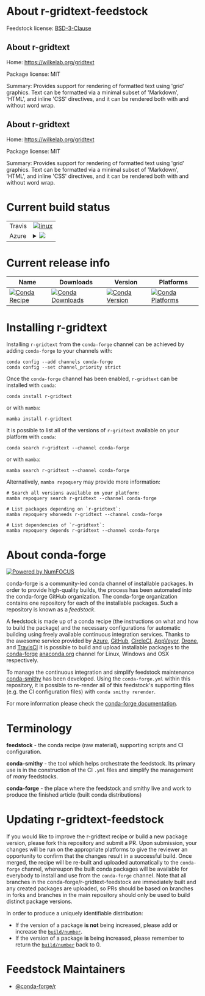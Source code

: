About r-gridtext-feedstock
==========================

Feedstock license: [BSD-3-Clause](https://github.com/conda-forge/r-gridtext-feedstock/blob/main/LICENSE.txt)


About r-gridtext
----------------

Home: https://wilkelab.org/gridtext

Package license: MIT

Summary: Provides support for rendering of formatted text using 'grid' graphics. Text can be formatted via a minimal subset of 'Markdown', 'HTML', and inline 'CSS' directives, and it can be rendered both with and without word wrap.

About r-gridtext
----------------

Home: https://wilkelab.org/gridtext

Package license: MIT

Summary: Provides support for rendering of formatted text using 'grid' graphics. Text can be formatted via a minimal subset of 'Markdown', 'HTML', and inline 'CSS' directives, and it can be rendered both with and without word wrap.

Current build status
====================


<table><tr>
    <td>Travis</td>
    <td>
      <a href="https://app.travis-ci.com/conda-forge/r-gridtext-feedstock">
        <img alt="linux" src="https://img.shields.io/travis/com/conda-forge/r-gridtext-feedstock/main.svg?label=Linux">
      </a>
    </td>
  </tr>
    
  <tr>
    <td>Azure</td>
    <td>
      <details>
        <summary>
          <a href="https://dev.azure.com/conda-forge/feedstock-builds/_build/latest?definitionId=8933&branchName=main">
            <img src="https://dev.azure.com/conda-forge/feedstock-builds/_apis/build/status/r-gridtext-feedstock?branchName=main">
          </a>
        </summary>
        <table>
          <thead><tr><th>Variant</th><th>Status</th></tr></thead>
          <tbody><tr>
              <td>linux_64_r_base4.3</td>
              <td>
                <a href="https://dev.azure.com/conda-forge/feedstock-builds/_build/latest?definitionId=8933&branchName=main">
                  <img src="https://dev.azure.com/conda-forge/feedstock-builds/_apis/build/status/r-gridtext-feedstock?branchName=main&jobName=linux&configuration=linux%20linux_64_r_base4.3" alt="variant">
                </a>
              </td>
            </tr><tr>
              <td>linux_64_r_base4.4</td>
              <td>
                <a href="https://dev.azure.com/conda-forge/feedstock-builds/_build/latest?definitionId=8933&branchName=main">
                  <img src="https://dev.azure.com/conda-forge/feedstock-builds/_apis/build/status/r-gridtext-feedstock?branchName=main&jobName=linux&configuration=linux%20linux_64_r_base4.4" alt="variant">
                </a>
              </td>
            </tr><tr>
              <td>linux_aarch64_r_base4.3</td>
              <td>
                <a href="https://dev.azure.com/conda-forge/feedstock-builds/_build/latest?definitionId=8933&branchName=main">
                  <img src="https://dev.azure.com/conda-forge/feedstock-builds/_apis/build/status/r-gridtext-feedstock?branchName=main&jobName=linux&configuration=linux%20linux_aarch64_r_base4.3" alt="variant">
                </a>
              </td>
            </tr><tr>
              <td>linux_aarch64_r_base4.4</td>
              <td>
                <a href="https://dev.azure.com/conda-forge/feedstock-builds/_build/latest?definitionId=8933&branchName=main">
                  <img src="https://dev.azure.com/conda-forge/feedstock-builds/_apis/build/status/r-gridtext-feedstock?branchName=main&jobName=linux&configuration=linux%20linux_aarch64_r_base4.4" alt="variant">
                </a>
              </td>
            </tr><tr>
              <td>linux_ppc64le_r_base4.3</td>
              <td>
                <a href="https://dev.azure.com/conda-forge/feedstock-builds/_build/latest?definitionId=8933&branchName=main">
                  <img src="https://dev.azure.com/conda-forge/feedstock-builds/_apis/build/status/r-gridtext-feedstock?branchName=main&jobName=linux&configuration=linux%20linux_ppc64le_r_base4.3" alt="variant">
                </a>
              </td>
            </tr><tr>
              <td>linux_ppc64le_r_base4.4</td>
              <td>
                <a href="https://dev.azure.com/conda-forge/feedstock-builds/_build/latest?definitionId=8933&branchName=main">
                  <img src="https://dev.azure.com/conda-forge/feedstock-builds/_apis/build/status/r-gridtext-feedstock?branchName=main&jobName=linux&configuration=linux%20linux_ppc64le_r_base4.4" alt="variant">
                </a>
              </td>
            </tr><tr>
              <td>osx_64_r_base4.3</td>
              <td>
                <a href="https://dev.azure.com/conda-forge/feedstock-builds/_build/latest?definitionId=8933&branchName=main">
                  <img src="https://dev.azure.com/conda-forge/feedstock-builds/_apis/build/status/r-gridtext-feedstock?branchName=main&jobName=osx&configuration=osx%20osx_64_r_base4.3" alt="variant">
                </a>
              </td>
            </tr><tr>
              <td>osx_64_r_base4.4</td>
              <td>
                <a href="https://dev.azure.com/conda-forge/feedstock-builds/_build/latest?definitionId=8933&branchName=main">
                  <img src="https://dev.azure.com/conda-forge/feedstock-builds/_apis/build/status/r-gridtext-feedstock?branchName=main&jobName=osx&configuration=osx%20osx_64_r_base4.4" alt="variant">
                </a>
              </td>
            </tr><tr>
              <td>win_64_r_base4.3</td>
              <td>
                <a href="https://dev.azure.com/conda-forge/feedstock-builds/_build/latest?definitionId=8933&branchName=main">
                  <img src="https://dev.azure.com/conda-forge/feedstock-builds/_apis/build/status/r-gridtext-feedstock?branchName=main&jobName=win&configuration=win%20win_64_r_base4.3" alt="variant">
                </a>
              </td>
            </tr><tr>
              <td>win_64_r_base4.4</td>
              <td>
                <a href="https://dev.azure.com/conda-forge/feedstock-builds/_build/latest?definitionId=8933&branchName=main">
                  <img src="https://dev.azure.com/conda-forge/feedstock-builds/_apis/build/status/r-gridtext-feedstock?branchName=main&jobName=win&configuration=win%20win_64_r_base4.4" alt="variant">
                </a>
              </td>
            </tr>
          </tbody>
        </table>
      </details>
    </td>
  </tr>
</table>

Current release info
====================

| Name | Downloads | Version | Platforms |
| --- | --- | --- | --- |
| [![Conda Recipe](https://img.shields.io/badge/recipe-r--gridtext-green.svg)](https://anaconda.org/conda-forge/r-gridtext) | [![Conda Downloads](https://img.shields.io/conda/dn/conda-forge/r-gridtext.svg)](https://anaconda.org/conda-forge/r-gridtext) | [![Conda Version](https://img.shields.io/conda/vn/conda-forge/r-gridtext.svg)](https://anaconda.org/conda-forge/r-gridtext) | [![Conda Platforms](https://img.shields.io/conda/pn/conda-forge/r-gridtext.svg)](https://anaconda.org/conda-forge/r-gridtext) |

Installing r-gridtext
=====================

Installing `r-gridtext` from the `conda-forge` channel can be achieved by adding `conda-forge` to your channels with:

```
conda config --add channels conda-forge
conda config --set channel_priority strict
```

Once the `conda-forge` channel has been enabled, `r-gridtext` can be installed with `conda`:

```
conda install r-gridtext
```

or with `mamba`:

```
mamba install r-gridtext
```

It is possible to list all of the versions of `r-gridtext` available on your platform with `conda`:

```
conda search r-gridtext --channel conda-forge
```

or with `mamba`:

```
mamba search r-gridtext --channel conda-forge
```

Alternatively, `mamba repoquery` may provide more information:

```
# Search all versions available on your platform:
mamba repoquery search r-gridtext --channel conda-forge

# List packages depending on `r-gridtext`:
mamba repoquery whoneeds r-gridtext --channel conda-forge

# List dependencies of `r-gridtext`:
mamba repoquery depends r-gridtext --channel conda-forge
```


About conda-forge
=================

[![Powered by
NumFOCUS](https://img.shields.io/badge/powered%20by-NumFOCUS-orange.svg?style=flat&colorA=E1523D&colorB=007D8A)](https://numfocus.org)

conda-forge is a community-led conda channel of installable packages.
In order to provide high-quality builds, the process has been automated into the
conda-forge GitHub organization. The conda-forge organization contains one repository
for each of the installable packages. Such a repository is known as a *feedstock*.

A feedstock is made up of a conda recipe (the instructions on what and how to build
the package) and the necessary configurations for automatic building using freely
available continuous integration services. Thanks to the awesome service provided by
[Azure](https://azure.microsoft.com/en-us/services/devops/), [GitHub](https://github.com/),
[CircleCI](https://circleci.com/), [AppVeyor](https://www.appveyor.com/),
[Drone](https://cloud.drone.io/welcome), and [TravisCI](https://travis-ci.com/)
it is possible to build and upload installable packages to the
[conda-forge](https://anaconda.org/conda-forge) [anaconda.org](https://anaconda.org/)
channel for Linux, Windows and OSX respectively.

To manage the continuous integration and simplify feedstock maintenance
[conda-smithy](https://github.com/conda-forge/conda-smithy) has been developed.
Using the ``conda-forge.yml`` within this repository, it is possible to re-render all of
this feedstock's supporting files (e.g. the CI configuration files) with ``conda smithy rerender``.

For more information please check the [conda-forge documentation](https://conda-forge.org/docs/).

Terminology
===========

**feedstock** - the conda recipe (raw material), supporting scripts and CI configuration.

**conda-smithy** - the tool which helps orchestrate the feedstock.
                   Its primary use is in the construction of the CI ``.yml`` files
                   and simplify the management of *many* feedstocks.

**conda-forge** - the place where the feedstock and smithy live and work to
                  produce the finished article (built conda distributions)


Updating r-gridtext-feedstock
=============================

If you would like to improve the r-gridtext recipe or build a new
package version, please fork this repository and submit a PR. Upon submission,
your changes will be run on the appropriate platforms to give the reviewer an
opportunity to confirm that the changes result in a successful build. Once
merged, the recipe will be re-built and uploaded automatically to the
`conda-forge` channel, whereupon the built conda packages will be available for
everybody to install and use from the `conda-forge` channel.
Note that all branches in the conda-forge/r-gridtext-feedstock are
immediately built and any created packages are uploaded, so PRs should be based
on branches in forks and branches in the main repository should only be used to
build distinct package versions.

In order to produce a uniquely identifiable distribution:
 * If the version of a package **is not** being increased, please add or increase
   the [``build/number``](https://docs.conda.io/projects/conda-build/en/latest/resources/define-metadata.html#build-number-and-string).
 * If the version of a package **is** being increased, please remember to return
   the [``build/number``](https://docs.conda.io/projects/conda-build/en/latest/resources/define-metadata.html#build-number-and-string)
   back to 0.

Feedstock Maintainers
=====================

* [@conda-forge/r](https://github.com/orgs/conda-forge/teams/r/)

